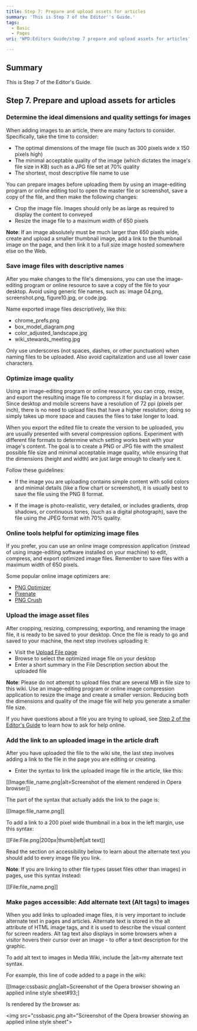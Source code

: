 ```yaml
---
title: Step 7: Prepare and upload assets for articles
summary: 'This is Step 7 of the Editor''s Guide.'
tags:
  - Basic
  - Pages
uri: 'WPD:Editors Guide/step 7 prepare and upload assets for articles'

---
```

## <span>Summary</span>

This is Step 7 of the Editor's Guide.

## <span>Step 7. Prepare and upload assets for articles</span>

### <span>Determine the ideal dimensions and quality settings for images</span>

When adding images to an article, there are many factors to consider. Specifically, take the time to consider:

-   The optimal dimensions of the image file (such as 300 pixels wide x 150 pixels high)
-   The minimal acceptable quality of the image (which dictates the image's file size in KB) such as a JPG file set at 70% quality
-   The shortest, most descriptive file name to use

You can prepare images before uploading them by using an image-editing program or online editing tool to open the master file or screenshot, save a copy of the file, and then make the following changes:

-   Crop the image file. Images should only be as large as required to display the content to conveyed
-   Resize the image file to a maximum width of 650 pixels

**Note**: If an image absolutely must be much larger than 650 pixels wide, create and upload a smaller thumbnail image, add a link to the thumbnail image on the page, and then link it to a full size image hosted somewhere else on the Web.

### <span>Save image files with descriptive names</span>

After you make changes to the file's dimensions, you can use the image-editing program or online resource to save a copy of the file to your desktop. Avoid using generic file names, such as: image 04.png, screenshot.png, figure10.jpg, or code.jpg.

Name exported image files descriptively, like this:

-   chrome\_prefs.png
-   box\_model\_diagram.png
-   color\_adjusted\_landscape.jpg
-   wiki\_stewards\_meeting.jpg

Only use underscores (not spaces, dashes, or other punctuation) when naming files to be uploaded. Also avoid capitalization and use all lower case characters.

### <span>Optimize image quality</span>

Using an image-editing program or online resource, you can crop, resize, and export the resulting image file to compress it for display in a browser. Since desktop and mobile screens have a resolution of 72 ppi (pixels per inch), there is no need to upload files that have a higher resolution; doing so simply takes up more space and causes the files to take longer to load.

When you export the edited file to create the version to be uploaded, you are usually presented with several compression options. Experiment with different file formats to determine which setting works best with your image's content. The goal is to create a PNG or JPG file with the smallest possible file size and minimal acceptable image quality, while ensuring that the dimensions (height and width) are just large enough to clearly see it.

Follow these guidelines:

-   If the image you are uploading contains simple content with solid colors and minimal details (like a flow chart or screenshot), it is usually best to save the file using the PNG 8 format.

-   If the image is photo-realistic, very detailed, or includes gradients, drop shadows, or continuous tones, (such as a digital photograph), save the file using the JPEG format with 70% quality.

### <span>Online tools helpful for optimizing image files</span>

If you prefer, you can use an online image compression application (instead of using image-editing software installed on your machine) to edit, compress, and export optimized image files. Remember to save files with a maximum width of 650 pixels.

Some popular online image optimizers are:

-   [PNG Optimizer](http://www.pngoptimizer.com/)
-   [Pixenate](http://pixenate.com/)
-   [PNG Crush](http://pmt.sourceforge.net/pngcrush/)

### <span>Upload the image asset files</span>

After cropping, resizing, compressing, exporting, and renaming the image file, it is ready to be saved to your desktop. Once the file is ready to go and saved to your machine, the next step involves uploading it:

-   Visit the [Upload File page](http://docs.webplatform.org/wiki/Special:Upload)
-   Browse to select the optimized image file on your desktop
-   Enter a short summary in the File Description section about the uploaded file

**Note**: Please do not attempt to upload files that are several MB in file size to this wiki. Use an image-editing program or online image compression application to resize the image and create a smaller version. Reducing both the dimensions and quality of the image file will help you generate a smaller file size.

 If you have questions about a file you are trying to upload, see [Step 2 of the Editor's Guide](/WPD:Editors_Guide/step_2_communicate_with_the_online_community) to learn how to ask for help online.

### <span>Add the link to an uploaded image in the article draft</span>

After you have uploaded the file to the wiki site, the last step involves adding a link to the file in the page you are editing or creating.

-   Enter the syntax to link the uploaded image file in the article, like this:

[[Image:file\_name.png|alt=Screenshot of the element rendered in Opera browser]]

The part of the syntax that actually adds the link to the page is:

[[Image:file\_name.png]]

To add a link to a 200 pixel wide thumbnail in a box in the left margin, use this syntax:

[[File:File.png|200px|thumb|left|alt text]]

Read the section on accessibility below to learn about the alternate text you should add to every image file you link.

**Note**: If you are linking to other file types (asset files other than images) in pages, use this syntax instead:

[[File:file\_name.png]]

### <span>Make pages accessible: Add alternate text (Alt tags) to images</span>

When you add links to uploaded image files, it is very important to include alternate text in pages and articles. Alternate text is stored in the alt attribute of HTML image tags, and it is used to describe the visual content for screen readers. Alt tag text also displays in some browsers when a visitor hovers their cursor over an image - to offer a text description for the graphic.

To add alt text to images in Media Wiki, include the |alt=my alternate text syntax.

For example, this line of code added to a page in the wiki:

[[Image:cssbasic.png|alt=Screenshot of the Opera browser showing an applied inline style sheet\#93;]

Is rendered by the browser as:

\<img src="cssbasic.png alt="Screenshot of the Opera browser showing an applied inline style sheet"\>


